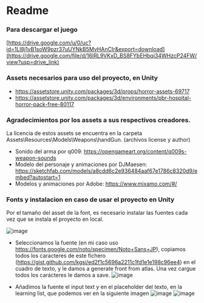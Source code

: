 # Readme

### Para descargar el juego
[https://drive.google.com/u/0/uc?id=1Ll8j1vB1soW9pzr37uUYNkB5MvHAnCIr&export=download](https://drive.google.com/file/d/16IRL9VKxD_BS8FYbEHbqi34WHzcP24FW/view?usp=drive_link)

### Assets necesarios para uso del proyecto, en Unity
* https://assetstore.unity.com/packages/3d/props/horror-assets-69717
* https://assetstore.unity.com/packages/3d/environments/pbr-hospital-horror-pack-free-80117

### Agradecimientos por los assets a sus respectivos creadores.
La licencia de estos assets se encuentra en la carpeta Assets\Resources\Models\Weapons\handGun. (archivos license y author)

* Sonido del arma por q009: https://opengameart.org/content/q009s-weapon-sounds
* Modelo del personaje y animaciones por DJMaesen: https://sketchfab.com/models/a8cdd6c2e936484aaf67e1786c8320d9/embed?autostart=1 
* Modelos y animaciones por Adobe: https://www.mixamo.com/#/


### Fonts y instalacion en caso de usar el proyecto en Unity
Por el tamaño del asset de la font, es necesario instalar las fuentes cada vez que se instala el proyecto en local.

![image](https://github.com/MarcFernandezParra/FPSZbFinal/assets/90846967/3ab3f4b7-234a-4338-a702-6c9719f1ad36)

* Seleccionamos la fuente (en mi caso uso https://fonts.google.com/noto/specimen/Noto+Sans+JP), copiamos todos los caracteres de este fichero (https://gist.github.com/kgsi/ed2f1c5696a2211c1fd1e1e198c96ee4) en el cuadro de texto, y le damos a generate front from atlas. Una vez cargue todos los carácteres le damos a save.
![image](https://github.com/MarcFernandezParra/FPSZbFinal/assets/90846967/9ca3db6c-431e-46e2-8b6d-104896495f36)

* Añadimos la fuente el input text y en el placeholder del texto, en la learning list, que podemos ver en la siguiente imagen
![image](https://github.com/MarcFernandezParra/FPSZbFinal/assets/90846967/d5957c30-c8f5-44f3-8afc-c624bf61e966)
![image](https://github.com/MarcFernandezParra/FPSZbFinal/assets/90846967/0ffb66a4-7333-48ee-9226-d9f25fae5a1b)

